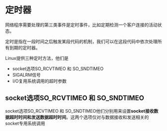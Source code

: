 # 定时器

网络程序需要处理的第三类事件是定时事件，比如定期检测一个客户连接的活动状态。

定时是指在一段时间之后触发某段代码的机制，我们可以在这段代码中依次处理所有到期的定时器。

Linux提供三种定时方法，他们是

- socket选项SO_RCVTIMEO 和 SO_SNDTIMEO
- SIGALRM信号
- I/O复用系统调用的超时参数

## socket选项SO_RCVTIMEO 和 SO_SNDTIMEO

socket选项SO_RCVTIMEO 和 SO_SNDTIMEO他们分别用来设置**socket接收数据超时时间和发送数据超时时间**。这两个选项仅对与数据接收和发送相关的socket专用系统调用

